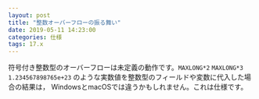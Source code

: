 ```yaml
---
layout: post
title: "整数オーバーフローの振る舞い"
date: 2019-05-11 14:23:00
categories: 仕様
tags: 17.x
---
```


符号付き整数型のオーバーフローは未定義の動作です。``MAXLONG*2`` ``MAXLONG*3`` ``1.234567898765e+23`` のような実数値を整数型のフィールドや変数に代入した場合の結果は， WindowsとmacOSでは違うかもしれません。これは仕様です。
